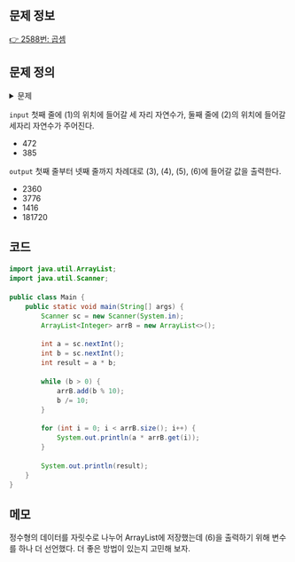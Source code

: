 ## 문제 정보

[👉 2588번: 곱셈](https://www.acmicpc.net/problem/2588)

## 문제 정의
<details><summary> 문제
</summary>

#### (세 자리 수)x(세 자리 수)는 다음과 같은 과정을 통하여 이루어진다.
![img.png](img.png)
#### (1)과 (2)위치에 들어갈 세 자리 자연수가 주어질 때 (3), (4), (5), (6)위치에 들어갈 값을 구하는 프로그램을 작성하시오.
</details>

`input` 첫째 줄에 (1)의 위치에 들어갈 세 자리 자연수가, 둘째 줄에 (2)의 위치에 들어갈 세자리 자연수가 주어진다. <br>
- 472
- 385

`output` 첫째 줄부터 넷째 줄까지 차례대로 (3), (4), (5), (6)에 들어갈 값을 출력한다. <br>
- 2360
- 3776
- 1416
- 181720

## 코드

```java
import java.util.ArrayList;
import java.util.Scanner;

public class Main {
    public static void main(String[] args) {
        Scanner sc = new Scanner(System.in);
        ArrayList<Integer> arrB = new ArrayList<>();

        int a = sc.nextInt();
        int b = sc.nextInt();
        int result = a * b;

        while (b > 0) {
            arrB.add(b % 10);
            b /= 10;
        }

        for (int i = 0; i < arrB.size(); i++) {
            System.out.println(a * arrB.get(i));
        }

        System.out.println(result);
    }
}
```

## 메모
정수형의 데이터를 자릿수로 나누어 ArrayList에 저장했는데 (6)을 출력하기 위해 변수를 하나 더 선언했다.
더 좋은 방법이 있는지 고민해 보자.